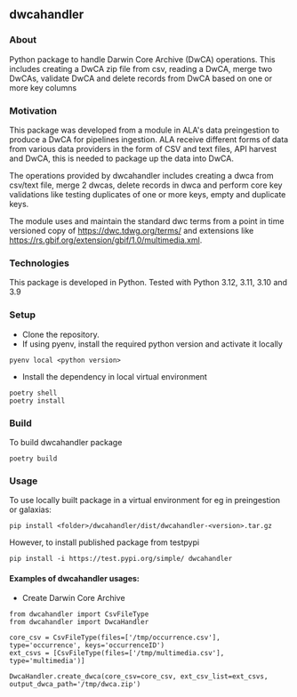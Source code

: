 ## dwcahandler

### About
Python package to handle Darwin Core Archive (DwCA) operations. This includes creating a DwCA zip file from csv, reading a DwCA, merge two DwCAs, validate DwCA and delete records from DwCA based on one or more key columns

### Motivation
This package was developed from a module in ALA's data preingestion to produce a DwCA for pipelines ingestion. 
ALA receive different forms of data from various data providers in the form of CSV and text files, API harvest and DwCA, this is needed to package up the data into DwCA.

The operations provided by dwcahandler includes creating a dwca from csv/text file, merge 2 dwcas, delete records in dwca and perform core key validations like testing duplicates of one or more keys, empty and duplicate keys.  

The module uses and maintain the standard dwc terms from a point in time versioned copy of https://dwc.tdwg.org/terms/ and extensions like https://rs.gbif.org/extension/gbif/1.0/multimedia.xml. 


### Technologies

This package is developed in Python. Tested with Python 3.12, 3.11, 3.10 and 3.9


### Setup

* Clone the repository. 
* If using pyenv, install the required python version and activate it locally
```
pyenv local <python version>
```
* Install the dependency in local virtual environment
```
poetry shell
poetry install
```

### Build
To build dwcahandler package
```
poetry build
```


### Usage

To use locally built package in a virtual environment for eg in preingestion or galaxias:
```
pip install <folder>/dwcahandler/dist/dwcahandler-<version>.tar.gz
```

However, to install published package from testpypi
```
pip install -i https://test.pypi.org/simple/ dwcahandler
```

#### Examples of dwcahandler usages:

* Create Darwin Core Archive
```
from dwcahandler import CsvFileType
from dwcahandler import DwcaHandler

core_csv = CsvFileType(files=['/tmp/occurrence.csv'], type='occurrence', keys='occurrenceID')
ext_csvs = [CsvFileType(files=['/tmp/multimedia.csv'], type='multimedia')]

DwcaHandler.create_dwca(core_csv=core_csv, ext_csv_list=ext_csvs, output_dwca_path='/tmp/dwca.zip')
```


